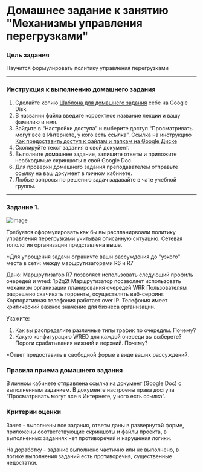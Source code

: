 # Домашнее задание к занятию "Механизмы управления перегрузками"

### Цель задания

 Научится формулировать политику управления перегрузками 

------

### Инструкция к выполнению домашнего задания

1. Сделайте копию [Шаблона для домашнего задания](https://docs.google.com/document/d/1youKpKm_JrC0UzDyUslIZW2E2bIv5OVlm_TQDvH5Pvs/edit) себе на Google Disk.
2. В названии файла введите корректное название лекции и вашу фамилию и имя.
3. Зайдите в “Настройки доступа” и выберите доступ “Просматривать могут все в Интернете, у кого есть ссылка”.  Ссылка на инструкцию [Как предоставить доступ к файлам и папкам на Google Диске](https://support.google.com/docs/answer/2494822?hl=ru&co=GENIE.Platform%3DDesktop)
4. Скопируйте текст задания в свой документ.
5. Выполните домашнее задание, запишите ответы и приложите необходимые скриншоты в свой Google Doc.
6. Для проверки домашнего задания преподавателем отправьте ссылку на ваш документ в личном кабинете.
7. Любые вопросы по решению задач задавайте в чате учебной группы.

---


### Задание 1. 

![image](https://user-images.githubusercontent.com/77394491/172056121-e55bd5f2-edff-4e3b-8fca-433193e4929f.png)

Требуется сформулировать как бы вы распланирвоали политику управления перегрузками учитывая описанную ситуацию. Сетевая топология организации представлена выше. 

*Для упрощения задачи ограничте ваши рассуждения до "узкого" места в сети: между маршрутизаторами R6 и R7 

Дано: 
Маршрутизатор R7 позволяет использовать следующий профиль очередей и wred: 1p2q2t
Маршрутизатор посзволяет использовать механизм организации планирования очередей WRR
Пользователям разрешено скачивать торренты, осуществлять веб-серфинг. Корпоративная телефония работает over IP. Телефония имеет критический важное значение для бизнеса организации.

Укажите:
1. Как вы распределите различные типы трафик по очередям. Почему?
2. Какую конфигурацию WRED для каждой очереди вы выберете? Пороги срабатывания нижний и верхний. Почему?

*Ответ предоставить в свободной форме в виде ваших рассуждений.


### Правила приема домашнего задания

В личном кабинете отправлена ссылка на документ (Google Doc) с выполненным заданием. В документе настроены права доступа “Просматривать могут все в Интернете, у кого есть ссылка”.

### Критерии оценки

Зачет - выполнены все задания, ответы даны в развернутой форме, приложены соответствующие скриншоты и файлы проекта, в выполненных заданиях нет противоречий и нарушения логики.

На доработку - задание выполнено частично или не выполнено, в логике выполнения заданий есть противоречия, существенные недостатки.
